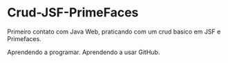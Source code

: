 # Crud-JSF-PrimeFaces
Primeiro contato com Java Web, praticando com um crud basico em JSF e Primefaces.

Aprendendo a programar.
Aprendendo a usar GitHub.
